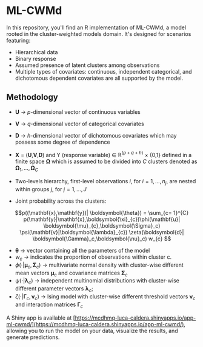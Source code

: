 # ML-CWMd

In this repository, you'll find an R implementation of ML-CWMd, a model rooted in the cluster-weighted models domain. It's designed for scenarios featuring:

- Hierarchical data
- Binary response
- Assumed presence of latent clusters among observations
- Multiple types of covariates: continuous, independent categorical, and dichotomous dependent covariates are all supported by the model.

## Methodology

- **U** $\rightarrow$ $p$-dimensional vector of continuous variables
- **V** $\rightarrow$ $q$-dimensional vector of categorical covariates
- **D** $\rightarrow$ $h$-dimensional vector of dichotomous covariates which may possess some degree of dependence
- **X** = (**U**,**V**,**D**) and Y (response variable) $\in$ $\mathbb{R}^{(p + q + h)}$ × {0,1} defined in a finite space $\boldsymbol{\Omega}$ which is assumed to be divided into $C$ clusters denoted as $\boldsymbol{\Omega}_1,\dots, \boldsymbol{\Omega}_C$
- Two-levels hierarchy, first-level observations $i$, for $i = 1, \dots, n_j$, are nested within groups $j$, for $j = 1, \dots, J$ 

- Joint probability across the clusters:
```math
p((\mathbf{x},\mathbf{y})| \boldsymbol{\theta}) = \sum_{c= 1}^{C}
p(\mathbf{y}|\mathbf{x},\boldsymbol{\xi}_{c})\phi(\mathbf{u}|
\boldsymbol{\mu}_{c},\boldsymbol{\Sigma}_c) \psi(\mathbf{v}|\boldsymbol{\lambda}_{c}) \zeta(\boldsymbol{d}| \boldsymbol{\Gamma}_c,\boldsymbol{\nu}_c)  w_{c} 
```
- $\boldsymbol{\theta}$ $\rightarrow$ vector containing all the parameters of the model 
- $w_c$ $\rightarrow$ indicates the proportion of observations within cluster c. 
- $\phi(\cdot|\boldsymbol{\mu}_c,\boldsymbol{\Sigma}_c)$ $\rightarrow$ multivariate normal density with cluster-wise different mean vectors $\boldsymbol{\mu}_c$ and covariance matrices $\boldsymbol{\Sigma}_c$
- $\psi(\cdot|\boldsymbol{\lambda}_c)$ $\rightarrow$ independent multinomial distributions with cluster-wise different parameter vectors $\boldsymbol{\lambda}_c$; 
- $\zeta(\cdot| \boldsymbol{\Gamma}_c,\boldsymbol{\nu}_c)$ $\rightarrow$ Ising model with cluster-wise different threshold vectors $\boldsymbol{\nu}_c$ and interaction matrices $\boldsymbol{\Gamma}_c$

A Shiny app is available at [https://mcdhmq-luca-caldera.shinyapps.io/app-ml-cwmd/](https://mcdhmq-luca-caldera.shinyapps.io/app-ml-cwmd/), allowing you to run the model on your data, visualize the results, and generate predictions.